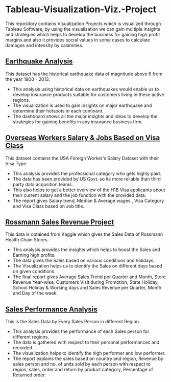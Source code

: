 # Tableau-Visualization-Viz.-Project
This repository contains Visualization Projects which is visualized through Tableau Software, by using the visualization we can gain multiple insights and strategies which helps to develop the business for gaining high profit margins and also it provides social values in some cases to calculate damages and intensity by calamities.
## [Earthquake Analysis](Earthquake%20Analysis)
This dataset has the  historical earthquake data of magnitude above 6 from the year 1900 - 2013.
  * This analysis using historical data on earthquakes would enable us to develop insurance products suitable for customers living in these active regions.
  * The visualization is used to gain insights on major earthquake and determine their hotspots in each continent.
  * The dashboard shows all the major insights and ideas to develop the strategies for gaining benefits in any insurance business firm.
## [Overseas Workers Salary & Jobs Based on Visa Class](Overseas%20Workers%20Salary%20&%20Jobs%20Based%20on%20Visa%20Class)
This dataset contains the USA Foreign Worker's Salary Dataset with their Visa Type.
  * This analysis provides the professional category who gets highly paid.
  * The data has been provided by US Govt. so its more reliable than third party data acqusition teams.
  * This also helps to get a better overview of the H1B Visa applicants about their current salary and the job function with the provided data.
  * The report gives Salary trend, Median & Average wages , Visa Category and Visa Class based on Job title.
## [Rossmann Sales Revenue Project ](Rossmann%20Sales%20Revenue%20Project)
This data is obtained from Kaggle which gives the Sales Data of Rossmann Health Chain Stores.
  * This analysis provides the insights which helps to boost the Sales and Earning high profits.
  * The data gives the Sales based on various conditions and holidays.
  * The Visualization helps us to identify the Sales on different days based on given conditions.
  * The final report gives Average Sales Trend per Quarter and Month, Store Revenue Year-wise, Customers Visit during Promotion, State Holiday, School Holiday & Working days and Sales Revenue per Quarter, Month and Day of the week.
## [Sales Performance Analysis](Sales%20Performance%20Analysis)
This is the Sales Data by Every Sales Person in different Region.
  * This analysis provides the performance of each Sales person for different regions.
  * The data is gathered with respect to their personal performances and recorded.
  * The visualization helps to identify the high performer and low performer.
  * The report explains the sales based on country and region, Revenue by sales person and no. of units sold by each person with respect to region, sales, order and return by product category, Percentage of Returned order.

